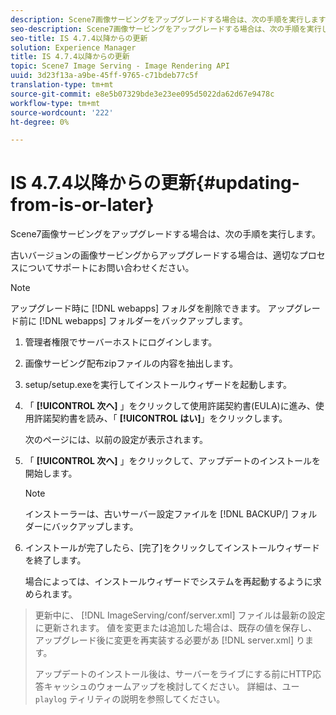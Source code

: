 ```yaml
---
description: Scene7画像サービングをアップグレードする場合は、次の手順を実行します。
seo-description: Scene7画像サービングをアップグレードする場合は、次の手順を実行します。
seo-title: IS 4.7.4以降からの更新
solution: Experience Manager
title: IS 4.7.4以降からの更新
topic: Scene7 Image Serving - Image Rendering API
uuid: 3d23f13a-a9be-45ff-9765-c71bdeb77c5f
translation-type: tm+mt
source-git-commit: e8e5b07329bde3e23ee095d5022da62d67e9478c
workflow-type: tm+mt
source-wordcount: '222'
ht-degree: 0%

---
```



# IS 4.7.4以降からの更新{#updating-from-is-or-later}

Scene7画像サービングをアップグレードする場合は、次の手順を実行します。

古いバージョンの画像サービングからアップグレードする場合は、適切なプロセスについてサポートにお問い合わせください。

>[!NOTE]
>
>アップグレード時に [!DNL webapps] フォルダを削除できます。 アップグレード前に [!DNL webapps] フォルダーをバックアップします。

1. 管理者権限でサーバーホストにログインします。
1. 画像サービング配布zipファイルの内容を抽出します。
1. setup/setup.exeを実行してインストールウィザードを起動します。
1. 「 **[!UICONTROL 次へ]** 」をクリックして使用許諾契約書(EULA)に進み、使用許諾契約書を読み、「 **[!UICONTROL はい]**」をクリックします。

   次のページには、以前の設定が表示されます。
1. 「 **[!UICONTROL 次へ]** 」をクリックして、アップデートのインストールを開始します。

   >[!NOTE]
   >
   >インストーラーは、古いサーバー設定ファイルを [!DNL BACKUP/] フォルダーにバックアップします。

1. インストールが完了したら、[完了]をクリックしてインストールウィザードを終了します。

   場合によっては、インストールウィザードでシステムを再起動するように求められます。
>更新中に、 [!DNL ImageServing/conf/server.xml] ファイルは最新の設定に更新されます。 値を変更または追加した場合は、既存の値を保存し、アップグレード後に変更を再実装する必要があ [!DNL server.xml] ります。
>
>アップデートのインストール後は、サーバーをライブにする前にHTTP応答キャッシュのウォームアップを検討してください。 詳細は、ユー `playlog` ティリティの説明を参照してください。

